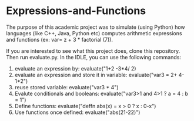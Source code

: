 # Expressions-and-Functions
The purpose of this academic project was to simulate (using Python) how languages (like C++, Java, Python etc) computes arithmetic expressions and functions (ex: var= z + 3 * factorial (7)).

If you are interested to see what this project does, clone this repository. Then run evaluate.py. In the IDLE, you can use the following commands:
1) evaluate an expression by: evaluate("1+2 -3*4/   2)
2) evaluate an expression and store it in variable: evaluate("var3 = 2+ 4-1*2")
3) reuse stored variable: evaluate("var3 * 4")
4) Evalute conditionals and booleans: evaluate("var3>1 and 4>1 ? a = 4 : b = 1")
5) Define functions: evaluate("deffn abs(x) = x > 0 ? x : 0-x")
6) Use functions once defined: evaluate("abs(21-22)")
